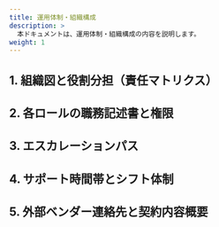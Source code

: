 ```yaml
---
title: 運用体制・組織構成
description: >
  本ドキュメントは、運用体制・組織構成の内容を説明します。
weight: 1
---
```


## 1. 組織図と役割分担（責任マトリクス）
## 2. 各ロールの職務記述書と権限
## 3. エスカレーションパス
## 4. サポート時間帯とシフト体制
## 5. 外部ベンダー連絡先と契約内容概要